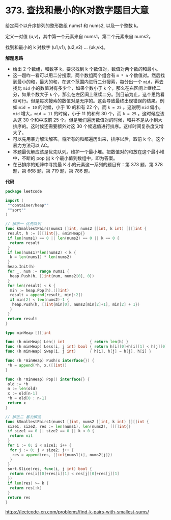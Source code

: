 # 373. 查找和最小的K对数字**题目大意**  

给定两个以升序排列的整形数组 nums1 和 nums2, 以及一个整数 k。

定义一对值 (u,v)，其中第一个元素来自 nums1，第二个元素来自 nums2。

找到和最小的 k 对数字 (u1,v1), (u2,v2) … (uk,vk)。

**解题思路**  

- 给出 2 个数组，和数字 k，要求找到 k 个数值对，数值对两个数的和最小。
- 这一题咋一看可以用二分搜索，两个数组两个组合有 `m * n` 个数值对。然后找到最小的和，最大的和，在这个范围内进行二分搜索，每分出一个 `mid`，再去找比 `mid` 小的数值对有多少个，如果个数小于 `k` 个，那么在右区间上继续二分，如果个数大于 `k` 个，那么在左区间上继续二分。到目前为止，这个思路看似可行。但是每次搜索的数值对是无序的。这会导致最终出现错误的结果。例如 `mid = 10` 的时候，小于 10 的和有 22 个，而 `k = 25` 。这说明 `mid` 偏小，`mid` 增大，`mid = 11` 的时候，小于 11 的和有 30 个，而 `k = 25` 。这时候应该从这 30 个和中取前 25 个。但是我们遍历数值对的时候，和并不是从小到大排序的。这时候还需要额外对这 30 个候选值进行排序。这样时间复杂度又增大了。
- 可以先用暴力解法解答。将所有的和都遍历出来，排序以后，取前 k 个。这个暴力方法可以 AC。
- 本题最优解应该是优先队列。维护一个最小堆。把数值对的和放在这个最小堆中，不断的 pop 出 k 个最小值到数组中，即为答案。
- 在已排序的矩阵中寻找最 K 小的元素这一系列的题目有：第 373 题，第 378 题，第 668 题，第 719 题，第 786 题。

**代码**  

```go
package leetcode

import (
 ""container/heap""
 ""sort""
)

// 解法一 优先队列
func kSmallestPairs(nums1 []int, nums2 []int, k int) [][]int {
 result, h := [][]int{}, &minHeap{}
 if len(nums1) == 0 || len(nums2) == 0 || k == 0 {
  return result
 }
 if len(nums1)*len(nums2) < k {
  k = len(nums1) * len(nums2)
 }
 heap.Init(h)
 for _, num := range nums1 {
  heap.Push(h, []int{num, nums2[0], 0})
 }
 for len(result) < k {
  min := heap.Pop(h).([]int)
  result = append(result, min[:2])
  if min[2] < len(nums2)-1 {
   heap.Push(h, []int{min[0], nums2[min[2]+1], min[2] + 1})
  }
 }
 return result
}

type minHeap [][]int

func (h minHeap) Len() int           { return len(h) }
func (h minHeap) Less(i, j int) bool { return h[i][0]+h[i][1] < h[j][0]+h[j][1] }
func (h minHeap) Swap(i, j int)      { h[i], h[j] = h[j], h[i] }

func (h *minHeap) Push(x interface{}) {
 *h = append(*h, x.([]int))
}

func (h *minHeap) Pop() interface{} {
 old := *h
 n := len(old)
 x := old[n-1]
 *h = old[0 : n-1]
 return x
}

// 解法二 暴力解法
func kSmallestPairs1(nums1 []int, nums2 []int, k int) [][]int {
 size1, size2, res := len(nums1), len(nums2), [][]int{}
 if size1 == 0 || size2 == 0 || k < 0 {
  return nil
 }
 for i := 0; i < size1; i++ {
  for j := 0; j < size2; j++ {
   res = append(res, []int{nums1[i], nums2[j]})
  }
 }
 sort.Slice(res, func(i, j int) bool {
  return res[i][0]+res[i][1] < res[j][0]+res[j][1]
 })
 if len(res) >= k {
  return res[:k]
 }
 return res
}
```

https://leetcode-cn.com/problems/find-k-pairs-with-smallest-sums/